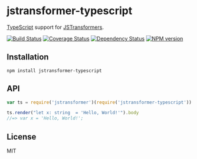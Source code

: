 # jstransformer-typescript

[TypeScript](http://typescriptlang.org) support for [JSTransformers](http://github.com/jstransformers).

[![Build Status](https://img.shields.io/travis/jstransformers/jstransformer-typescript/master.svg)](https://travis-ci.org/jstransformers/jstransformer-typescript)
[![Coverage Status](https://img.shields.io/coveralls/jstransformers/jstransformer-typescript/master.svg)](https://coveralls.io/r/jstransformers/jstransformer-typescript?branch=master)
[![Dependency Status](https://img.shields.io/david/jstransformers/jstransformer-typescript/master.svg)](http://david-dm.org/jstransformers/jstransformer-typescript)
[![NPM version](https://img.shields.io/npm/v/jstransformer-typescript.svg)](https://www.npmjs.org/package/jstransformer-typescript)

## Installation

    npm install jstransformer-typescript

## API

```js
var ts = require('jstransformer')(require('jstransformer-typescript'))

ts.render("let x: string  = 'Hello, World!'").body
//=> var x = 'Hello, World!';
```

## License

MIT
